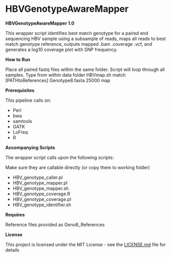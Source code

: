 # HBVGenotypeAwareMapper

<strong>HBVGenotypeAwareMapper 1.0</strong>

This wrapper script identifies best match genotype for a paired end sequencing HBV sample using a subsample of reads, maps all reads to best match genotype reference, outputs mapped .bam .coverage .vcf, and generates a log10 coverage plot with SNP frequency.  


<strong>How to Run</strong>

Place all paired fastq files within the same folder. Script will loop through all samples. 
Type from within data folder
HBVmap.sh   match   [PATHtoReferences]   Genotype8.fasta   25000   map

<strong>Prerequisites</strong>

<p>This pipeline calls on:</p>
<ul>
<li>Perl</li>
<li>bwa</li>
<li>samtools</li>
<li>GATK</li>
<li>LoFreq</li>
<li>R</li>
</ul>

<strong>Accompanying Scripts</strong>

<p>The wrapper script calls upon the following scripts:</p>
<p>Make sure they are callable directly (or copy them to working folder)</p>
<ul>
<li>HBV_genotype_caller.pl</li>
<li>HBV_genotype_mapper.pl</li> 
<li>HBV_genotype_mapper.sh</li>
<li>HBV_genotype_coverage.R</li> 
<li>HBV_genotype_coverage.pl</li> 
<li>HBV_genotype_identifier.sh</li> 
</ul>

<strong>Requires</strong>
<p>Reference files provided as Geno8_References</p>

<strong>License</strong>

This project is licensed under the MIT License - see the [LICENSE.md](LICENSE.md) file for details
